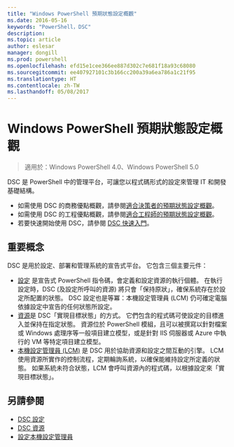 ```yaml
---
title: "Windows PowerShell 預期狀態設定概觀"
ms.date: 2016-05-16
keywords: "PowerShell，DSC"
description: 
ms.topic: article
author: eslesar
manager: dongill
ms.prod: powershell
ms.openlocfilehash: efd15e1cee366ee887d302c7e681f18a93c68080
ms.sourcegitcommit: ee407927101c3b166cc200a39a6ea786a1c21f95
ms.translationtype: HT
ms.contentlocale: zh-TW
ms.lasthandoff: 05/08/2017
---
```

# <a name="windows-powershell-desired-state-configuration-overview"></a>Windows PowerShell 預期狀態設定概觀 

> 適用於：Windows PowerShell 4.0、Windows PowerShell 5.0

DSC 是 PowerShell 中的管理平台，可讓您以程式碼形式的設定來管理 IT 和開發基礎結構。

- 如需使用 DSC 的商務優點概觀，請參閱[適合決策者的預期狀態設定概觀](decisionMaker.md)。
- 如需使用 DSC 的工程優點概觀，請參閱[適合工程師的預期狀態設定概觀](DscForEngineers.md)。
- 若要快速開始使用 DSC，請參閱 [DSC 快速入門](quickStart.md)。

## <a name="key-concepts"></a>重要概念

DSC 是用於設定、部署和管理系統的宣告式平台。 它包含三個主要元件：

- [設定](configurations.md) 是宣告式 PowerShell 指令碼，會定義和設定資源的執行個體。
    在執行設定時，DSC (及設定所呼叫的資源) 將只會「保持原狀」，確保系統存在於設定所配置的狀態。 
    DSC 設定也是等冪：本機設定管理員 (LCM) 仍可確定電腦依據設定中宣告的任何狀態所設定。
- [資源](resources.md)是 DSC「實現目標狀態」的方式。 它們包含的程式碼可使設定的目標進入並保持在指定狀態。 
    資源位於 PowerShell 模組，且可以被撰寫以針對檔案或 Windows 處理序等一般項目建立模型，或是針對 IIS 伺服器或 Azure 中執行的 VM 等特定項目建立模型。
- [本機設定管理員 (LCM)](metaConfig.md) 是 DSC 用於協助資源和設定之間互動的引擎。 
    LCM 使用資源所實作的控制流程，定期輪詢系統，以確保能維持設定所定義的狀態。 
    如果系統未符合狀態，LCM 會呼叫資源內的程式碼，以根據設定來「實現目標狀態」。 

## <a name="see-also"></a>另請參閱

- [DSC 設定](configurations.md)
- [DSC 資源](resources.md)
- [設定本機設定管理員](metaConfig.md)

